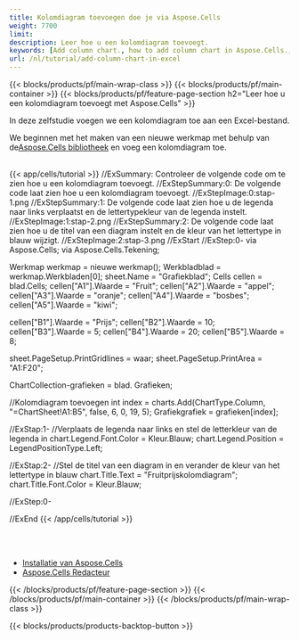 ```yaml
---
title: Kolomdiagram toevoegen doe je via Aspose.Cells
weight: 7700
limit:
description: Leer hoe u een kolomdiagram toevoegt.
keywords: [Add column chart., how to add column chart in Aspose.Cells., how to add column chart using Aspose.Cells]
url: /nl/tutorial/add-column-chart-in-excel
---
```

{{< blocks/products/pf/main-wrap-class >}}
{{< blocks/products/pf/main-container >}}
{{< blocks/products/pf/feature-page-section h2="Leer hoe u een kolomdiagram toevoegt met Aspose.Cells" >}}

<p>
In deze zelfstudie voegen we een kolomdiagram toe aan een Excel-bestand.
</p>

<p>
 We beginnen met het maken van een nieuwe werkmap met behulp van de<a href="https://www.nuget.org/packages/Aspose.Cells">Aspose.Cells bibliotheek</a> en voeg een kolomdiagram toe.
</p>

<br />
{{< app/cells/tutorial >}}
//ExSummary: Controleer de volgende code om te zien hoe u een kolomdiagram toevoegt.
//ExStepSummary:0: De volgende code laat zien hoe u een kolomdiagram toevoegt.
//ExStepImage:0:stap-1.png
//ExStepSummary:1: De volgende code laat zien hoe u de legenda naar links verplaatst en de lettertypekleur van de legenda instelt.
//ExStepImage:1:stap-2.png
//ExStepSummary:2: De volgende code laat zien hoe u de titel van een diagram instelt en de kleur van het lettertype in blauw wijzigt.
//ExStepImage:2:stap-3.png
//ExStart
//ExStep:0-
via Aspose.Cells;
via Aspose.Cells.Tekening;

Werkmap werkmap = nieuwe werkmap();
Werkbladblad = werkmap.Werkbladen[0];
sheet.Name = "Grafiekblad";
Cells cellen = blad.Cells;
cellen["A1"].Waarde = "Fruit";
cellen["A2"].Waarde = "appel";
cellen["A3"].Waarde = "oranje";
cellen["A4"].Waarde = "bosbes";
cellen["A5"].Waarde = "kiwi";

cellen["B1"].Waarde = "Prijs";
cellen["B2"].Waarde = 10;
cellen["B3"].Waarde = 5;
cellen["B4"].Waarde = 20;
cellen["B5"].Waarde = 8;

sheet.PageSetup.PrintGridlines = waar;
sheet.PageSetup.PrintArea = "A1:F20";

ChartCollection-grafieken = blad. Grafieken;

//Kolomdiagram toevoegen
int index = charts.Add(ChartType.Column, "=ChartSheet!A1:B5", false, 6, 0, 19, 5);
Grafiekgrafiek = grafieken[index];

//ExStap:1-
//Verplaats de legenda naar links en stel de letterkleur van de legenda in
chart.Legend.Font.Color = Kleur.Blauw;
chart.Legend.Position = LegendPositionType.Left;

//ExStap:2-
//Stel de titel van een diagram in en verander de kleur van het lettertype in blauw
chart.Title.Text = "Fruitprijskolomdiagram";
chart.Title.Font.Color = Kleur.Blauw;

//ExStep:0-

//ExEnd
{{< /app/cells/tutorial >}}
<br />

<br />
<br />
<div class="code-sample">
    <ul class="link-list">
        <li class="link-item"><a href="https://docs.aspose.com/cells/net/installation/">Installatie van Aspose.Cells</a></li>
        <li class="link-item"><a href="https://products.aspose.app/cells/editor/">Aspose.Cells Redacteur</a></li>
    </ul>
</div>

{{< /blocks/products/pf/feature-page-section >}}
{{< /blocks/products/pf/main-container >}}
{{< /blocks/products/pf/main-wrap-class >}}

{{< blocks/products/products-backtop-button >}}
